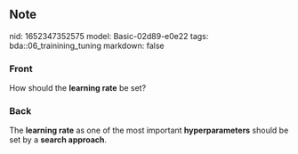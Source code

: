 ## Note
nid: 1652347352575
model: Basic-02d89-e0e22
tags: bda::06_trainining_tuning
markdown: false

### Front
How should the <b>learning rate</b> be set?

### Back
The <b>learning rate</b> as one of the most important
<b>hyperparameters</b> should be set by a <b>search approach</b>.
